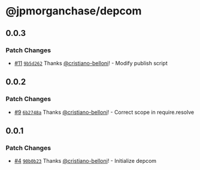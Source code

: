# @jpmorganchase/depcom

## 0.0.3

### Patch Changes

- [#11](https://github.com/jpmorganchase/depcom/pull/11) [`9b5d262`](https://github.com/jpmorganchase/depcom/commit/9b5d262a074231c3bda35014b8719349e184954a) Thanks [@cristiano-belloni](https://github.com/cristiano-belloni)! - Modify publish script

## 0.0.2

### Patch Changes

- [#9](https://github.com/jpmorganchase/depcom/pull/9) [`6b2748a`](https://github.com/jpmorganchase/depcom/commit/6b2748ad114bf5d4da0979ee660e093ff24407e5) Thanks [@cristiano-belloni](https://github.com/cristiano-belloni)! - Correct scope in require.resolve

## 0.0.1

### Patch Changes

- [#4](https://github.com/jpmorganchase/depcom/pull/4) [`90b0b23`](https://github.com/jpmorganchase/depcom/commit/90b0b2396b05aa2ab2ed69693f76ed8b6557709c) Thanks [@cristiano-belloni](https://github.com/cristiano-belloni)! - Initialize depcom
